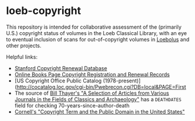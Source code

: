 # loeb-copyright

This repository is intended for collaborative assessment of the (primarily U.S.) copyright status of volumes in the Loeb Classical Library, with an eye to eventual inclusion of scans for out-of-copyright volumes in [Loebolus](https://ryanfb.github.io/loebolus/) and other projects.

Helpful links:

* [Stanford Copyright Renewal Database](https://collections.stanford.edu/copyrightrenewals/bin/page?forward=home)
* [Online Books Page Copyright Registration and Renewal Records](http://onlinebooks.library.upenn.edu/cce/)
* [US Copyright Office Public Catalog (1978-present)](http://cocatalog.loc.gov/cgi-bin/Pwebrecon.cgi?DB=local&PAGE=First
* The source of [Bill Thayer's "A Selection of Articles from Various Journals in the Fields of Classics and Archaeology"](http://penelope.uchicago.edu/Thayer/E/Journals/Roman/home.html) has a `DEATHDATES` field for checking 70-years-since-author-death
* [Cornell's "Copyright Term and the Public Domain in the United States"](http://copyright.cornell.edu/resources/publicdomain.cfm)
